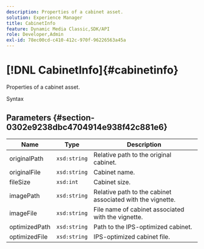 ```yaml
---
description: Properties of a cabinet asset.
solution: Experience Manager
title: CabinetInfo
feature: Dynamic Media Classic,SDK/API
role: Developer,Admin
exl-id: 78ec00cd-c410-412c-970f-96226563a45a
---
```

# [!DNL CabinetInfo]{#cabinetinfo}

Properties of a cabinet asset.

 Syntax 

## Parameters {#section-0302e9238dbc4704914e938f42c881e6}

|  Name  | Type  | Description  |
|---|---|---|
|  originalPath  | `xsd:string`  | Relative path to the original cabinet.  |
|  originalFile  | `xsd:string`  | Cabinet name.  |
|  fileSize  | `xsd:int`  | Cabinet size.  |
|  imagePath  | `xsd:string`  | Relative path to the cabinet associated with the vignette.  |
|  imageFile  | `xsd:string`  | File name of cabinet associated with the vignette.  |
|  optimizedPath  | `xsd:string`  | Path to the IPS-optimized cabinet.  |
|  optimizedFile  | `xsd:string`  | IPS-optimized cabinet file.  |
